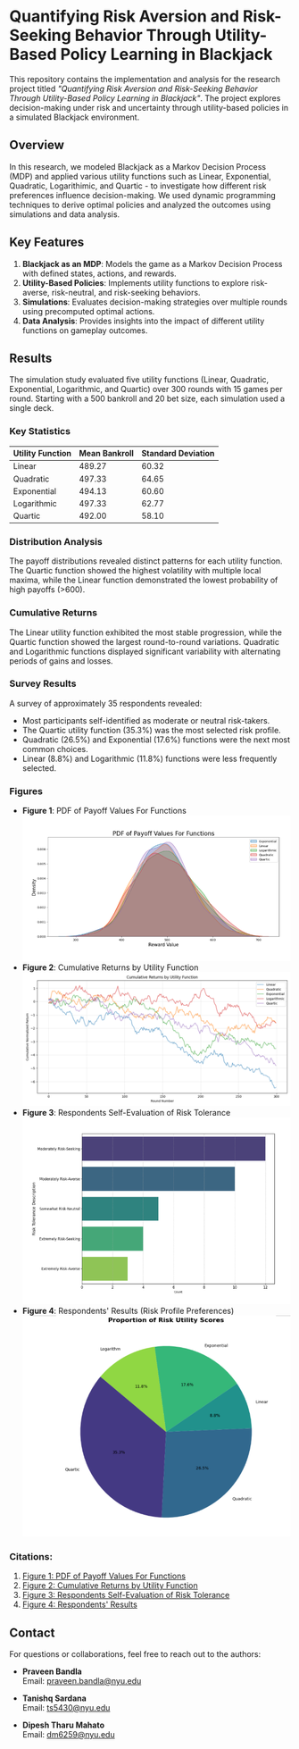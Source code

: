 # Quantifying Risk Aversion and Risk-Seeking Behavior Through Utility-Based Policy Learning in Blackjack

This repository contains the implementation and analysis for the research project titled _"Quantifying Risk Aversion and Risk-Seeking Behavior Through Utility-Based Policy Learning in Blackjack"_. The project explores decision-making under risk and uncertainty through utility-based policies in a simulated Blackjack environment.

## Overview

In this research, we modeled Blackjack as a Markov Decision Process (MDP) and applied various utility functions such as Linear, Exponential, Quadratic, Logarithimic, and Quartic - to investigate how different risk preferences influence decision-making. We used dynamic programming techniques to derive optimal policies and analyzed the outcomes using simulations and data analysis.

## Key Features

1. **Blackjack as an MDP**: Models the game as a Markov Decision Process with defined states, actions, and rewards.
2. **Utility-Based Policies**: Implements utility functions to explore risk-averse, risk-neutral, and risk-seeking behaviors.
3. **Simulations**: Evaluates decision-making strategies over multiple rounds using precomputed optimal actions.
4. **Data Analysis**: Provides insights into the impact of different utility functions on gameplay outcomes.

## Results

The simulation study evaluated five utility functions (Linear, Quadratic, Exponential, Logarithmic, and Quartic) over 300 rounds with 15 games per round. Starting with a 500 bankroll and 20 bet size, each simulation used a single deck.

### Key Statistics

| Utility Function | Mean Bankroll | Standard Deviation |
| ---------------- | ------------- | ------------------ |
| Linear           | 489.27        | 60.32              |
| Quadratic        | 497.33        | 64.65              |
| Exponential      | 494.13        | 60.60              |
| Logarithmic      | 497.33        | 62.77              |
| Quartic          | 492.00        | 58.10              |

### Distribution Analysis

The payoff distributions revealed distinct patterns for each utility function. The Quartic function showed the highest volatility with multiple local maxima, while the Linear function demonstrated the lowest probability of high payoffs (>600).

### Cumulative Returns

The Linear utility function exhibited the most stable progression, while the Quartic function showed the largest round-to-round variations. Quadratic and Logarithmic functions displayed significant variability with alternating periods of gains and losses.

### Survey Results

A survey of approximately 35 respondents revealed:

- Most participants self-identified as moderate or neutral risk-takers.
- The Quartic utility function (35.3%) was the most selected risk profile.
- Quadratic (26.5%) and Exponential (17.6%) functions were the next most common choices.
- Linear (8.8%) and Logarithmic (11.8%) functions were less frequently selected.

### Figures

- **Figure 1**: PDF of Payoff Values For Functions  
  ![Figure 1](plots/Figure_1.png)
- **Figure 2**: Cumulative Returns by Utility Function  
  ![Figure 2](plots/Figure_2.png)
- **Figure 3**: Respondents Self-Evaluation of Risk Tolerance  
  ![Figure 3](plots/Figure_3.png)
- **Figure 4**: Respondents' Results (Risk Profile Preferences)  
  ![Figure 4](plots/Figure_4.png)

### Citations:

1. [Figure 1: PDF of Payoff Values For Functions](plots/Figure_1.png)
2. [Figure 2: Cumulative Returns by Utility Function](plots/Figure_2.png)
3. [Figure 3: Respondents Self-Evaluation of Risk Tolerance](plots/Figure_3.png)
4. [Figure 4: Respondents' Results](plots/Figure_4.png)

## Contact

For questions or collaborations, feel free to reach out to the authors:

- **Praveen Bandla**  
  Email: [praveen.bandla@nyu.edu](mailto:praveen.bandla@nyu.edu)

- **Tanishq Sardana**  
  Email: [ts5430@nyu.edu](mailto:ts5430@nyu.edu)

- **Dipesh Tharu Mahato**  
  Email: [dm6259@nyu.edu](mailto:dm6259@nyu.edu)
